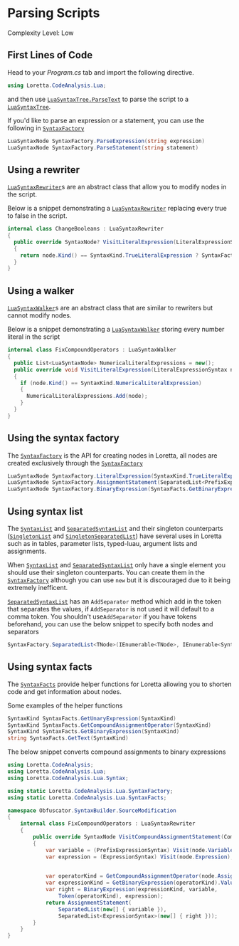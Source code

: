 # Parsing Scripts
Complexity Level: Low

## First Lines of Code
Head to your *Program.cs* tab and import the following directive.
```cs
using Loretta.CodeAnalysis.Lua;
```
and then use [`LuaSyntaxTree.ParseText`](xref:Loretta.CodeAnalysis.Lua.LuaSyntaxTree.ParseText*) to parse the script to a [`LuaSyntaxTree`](xref:Loretta.CodeAnalysis.Lua.LuaSyntaxTree*).

If you'd like to parse an expression or a statement, you can use the following in [`SyntaxFactory`](xref:Loretta.CodeAnalysis.Lua.SyntaxFactory*)
```cs
LuaSyntaxNode SyntaxFactory.ParseExpression(string expression)
LuaSyntaxNode SyntaxFactory.ParseStatement(string statement)
```

## Using a rewriter
[`LuaSyntaxRewriter`](xref:Loretta.CodeAnalysis.Lua.LuaSyntaxRewriter*)s are an abstract class that allow you to modify nodes in the script. 

Below is a snippet demonstrating a [`LuaSyntaxRewriter`](xref:Loretta.CodeAnalysis.Lua.LuaSyntaxRewriter*) replacing every true to false in the script.
```cs
internal class ChangeBooleans : LuaSyntaxRewriter 
{
  public override SyntaxNode? VisitLiteralExpression(LiteralExpressionSyntax node)
  {
    return node.Kind() == SyntaxKind.TrueLiteralExpression ? SyntaxFactory.LiteralExpression(SyntaxKind.FalseLiteralExpression) : base.VisitLiteralExpression(node);
  }
}
```

## Using a walker
[`LuaSyntaxWalker`](xref:Loretta.CodeAnalysis.Lua.LuaSyntaxWalker*)s are an abstract class that are similar to rewriters but cannot modify nodes. 

Below is a snippet demonstrating a [`LuaSyntaxWalker`](xref:Loretta.CodeAnalysis.Lua.LuaSyntaxWalker*) storing every number literal in the script
```cs
internal class FixCompoundOperators : LuaSyntaxWalker
{
  public List<LuaSyntaxNode> NumericalLiteralExpressions = new();
  public override void VisitLiteralExpression(LiteralExpressionSyntax node)
  {
    if (node.Kind() == SyntaxKind.NumericalLiteralExpression)
    {
      NumericalLiteralExpressions.Add(node);
    }
  }
}
```

## Using the syntax factory
The [`SyntaxFactory`](xref:Loretta.CodeAnalysis.Lua.SyntaxFactory*) is the API for creating nodes in Loretta, all nodes are created exclusively through the [`SyntaxFactory`](xref:Loretta.CodeAnalysis.Lua.SyntaxFactory*)

```cs
LuaSyntaxNode SyntaxFactory.LiteralExpression(SyntaxKind.TrueLiteralExpression)
LuaSyntaxNode SyntaxFactory.AssignmentStatement(SeparatedList<PrefixExpressionSyntax>, SeparatedList<ExpressionSyntax>)
LuaSyntaxNode SyntaxFactory.BinaryExpression(SyntaxFacts.GetBinaryExpression(Keyword).Value, Left, Token(Keyword), Right)
```

## Using syntax list
The [`SyntaxList`](xref:Loretta.CodeAnalysis.SyntaxList*) and [`SeparatedSyntaxList`](xref:Loretta.CodeAnalysis.SeparatedSyntaxList*) and their singleton counterparts ([`SingletonList`](xref:Loretta.CodeAnalysis.SingletonList*) and [`SingletonSeparatedList`](xref:Loretta.CodeAnalysis.SingletonSeparatedList*)) have several uses in Loretta such as in tables, parameter lists, typed-luau, argument lists and assignments.

When [`SyntaxList`](xref:Loretta.CodeAnalysis.SyntaxList*) and [`SeparatedSyntaxList`](xref:Loretta.CodeAnalysis.SeparatedSyntaxList*) only have a single element you should use their singleton counterparts. You can create them in the [`SyntaxFactory`](xref:Loretta.CodeAnalysis.Lua.SyntaxFactory*) although you can use ``new`` but it is discouraged due to it being extremely inefficent.

[`SeparatedSyntaxList`](xref:Loretta.CodeAnalysis.SeparatedSyntaxList*) has an ``AddSeparator`` method which add in the token that separates the values, if ``AddSeparator`` is not used it will default to a comma token. You shouldn't use``AddSeparator`` if you have tokens beforehand, you can use the below snippet to specify both nodes and separators
```cs
SyntaxFactory.SeparatedList<TNode>(IEnumerable<TNode>, IEnumerable<SyntaxToken>)
```

## Using syntax facts
The [`SyntaxFacts`](xref:Loretta.CodeAnalysis.Lua.SyntaxFacts*) provide helper functions for Loretta allowing you to shorten code and get information about nodes.

Some examples of the helper functions
```cs
SyntaxKind SyntaxFacts.GetUnaryExpression(SyntaxKind)
SyntaxKind SyntaxFacts.GetCompoundAssignmentOperator(SyntaxKind)
SyntaxKind SyntaxFacts.GetBinaryExpression(SyntaxKind)
string SyntaxFacts.GetText(SyntaxKind)
```
The below snippet converts compound assignments to binary expressions
```cs
using Loretta.CodeAnalysis;
using Loretta.CodeAnalysis.Lua;
using Loretta.CodeAnalysis.Lua.Syntax;

using static Loretta.CodeAnalysis.Lua.SyntaxFactory;
using static Loretta.CodeAnalysis.Lua.SyntaxFacts;

namespace Obfuscator.SyntaxBuilder.SourceModification
{
    internal class FixCompoundOperators : LuaSyntaxRewriter
    {
        public override SyntaxNode VisitCompoundAssignmentStatement(CompoundAssignmentStatementSyntax node)
        {
            var variable = (PrefixExpressionSyntax) Visit(node.Variable);
            var expression = (ExpressionSyntax) Visit(node.Expression);

            
            var operatorKind = GetCompoundAssignmentOperator(node.AssignmentOperatorToken.Kind()).Value;
            var expressionKind = GetBinaryExpression(operatorKind).Value;
            var right = BinaryExpression(expressionKind, variable, 
                Token(operatorKind), expression);
            return AssignmentStatement(
                SeparatedList(new[] { variable }),
                SeparatedList<ExpressionSyntax>(new[] { right }));
        }
    }
}
```
